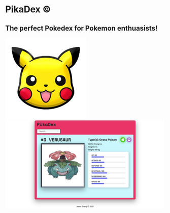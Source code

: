 # PikaDex ©

## The perfect Pokedex for Pokemon enthuasists!
<img src="/public/Pikachu.png" alt="My cool logo"/>
<img src="/public/Venusaur.png" alt="My cool logo"/>
